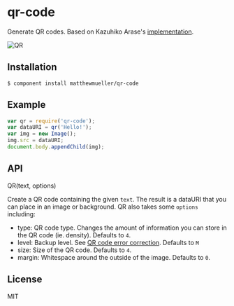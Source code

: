 
# qr-code

  Generate QR codes. Based on Kazuhiko Arase's [implementation](http://d-project.googlecode.com/svn/trunk/misc/qrcode/js/).

  ![QR](http://f.cl.ly/items/0j3i0w2L0P3Q1C420X1n/Screen%20Shot%202013-05-02%20at%209.39.18%20PM.png)

## Installation

    $ component install matthewmueller/qr-code

## Example

```js
var qr = require('qr-code');
var dataURI = qr('Hello!');
var img = new Image();
img.src = dataURI;
document.body.appendChild(img);
```

## API

QR(text, options)

Create a QR code containing the given `text`. The result is a dataURI that you can place in an image or background. QR also takes some `options` including:

- type: QR code type. Changes the amount of information you can store in the QR code (ie. density). Defaults to `4`.
- level: Backup level. See [QR code error correction](http://www.qrstuff.com/blog/2011/12/14/qr-code-error-correction). Defaults to `M`
- size: Size of the QR code. Defaults to `4`.
- margin: Whitespace around the outside of the image. Defaults to `0`.

## License

  MIT
